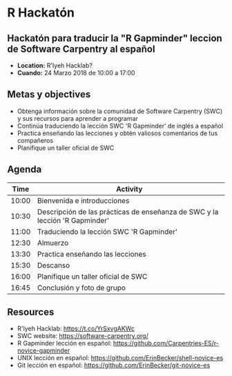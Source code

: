 # R Hackatón 

##  Hackatón para traducir la "R Gapminder" leccion de Software Carpentry al español

- **Location:** R'lyeh Hacklab?
- **Cuando:** 24 Marzo 2018 de 10:00 a 17:00

## Metas y objectives
- Obtenga información sobre la comunidad de Software Carpentry (SWC) y sus recursos para aprender a programar
- Continúa traduciendo la lección SWC 'R Gapminder' de inglés a español
- Practica enseñando las lecciones y obtén valiosos comentarios de tus compañeros
- Planifique un taller oficial de SWC 

## Agenda

| Time | Activity |
| ----- | --------- |
| 10:00 | Bienvenida e introducciones |
| 10:30 | Descripción de las prácticas de enseñanza de SWC y la lección 'R Gapminder' |
| 11:00 | Traduciendo la lección SWC 'R Gapminder' |
| 12:30 | Almuerzo |
| 13:30 | Practica enseñando las lecciones |
| 15:30 | Descanso |
| 16:00 | Planifique un taller oficial de SWC |
| 16:45 | Conclusión y foto de grupo |

## Resources
- R'lyeh Hacklab: https://t.co/YrSxvgAKWc
- SWC website: https://software-carpentry.org/
- R Gapminder lección en español: https://github.com/Carpentries-ES/r-novice-gapminder
- UNIX lección en español: https://github.com/ErinBecker/shell-novice-es
- Git lección en español: https://github.com/ErinBecker/git-novice-es
